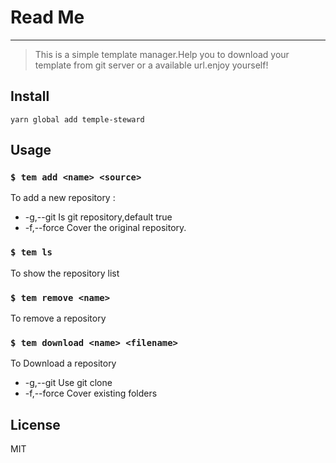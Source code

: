 # Read Me 
-------
> This is a simple template manager.Help you to download your template from git server or a available url.enjoy yourself!
## Install
```shell
yarn global add temple-steward
```

## Usage
### `$ tem add <name> <source>`
To add a new repository :
+  -g,--git    Is git repository,default true
+ -f,--force   Cover the original repository.
### `$ tem ls `
To show the repository list
       
### `$ tem remove <name>`
To remove a repository

### `$ tem download <name> <filename>`
To Download a repository 
+ -g,--git    Use git clone
+ -f,--force  Cover existing folders

## License
MIT